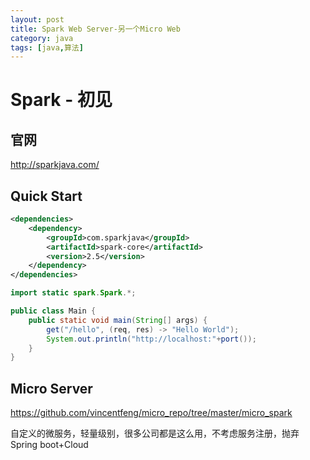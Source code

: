 ```yaml
---
layout: post
title: Spark Web Server-另一个Micro Web
category: java
tags: [java,算法]
---
```


# Spark - 初见 #

## 官网 ##

<http://sparkjava.com/>

## Quick Start ##

```xml 
<dependencies>
    <dependency>
        <groupId>com.sparkjava</groupId>
        <artifactId>spark-core</artifactId>
        <version>2.5</version>
    </dependency>
</dependencies>
```

```java
import static spark.Spark.*;

public class Main {
    public static void main(String[] args) {
        get("/hello", (req, res) -> "Hello World");
        System.out.println("http://localhost:"+port());
    }
}
```

## Micro Server ##

<https://github.com/vincentfeng/micro_repo/tree/master/micro_spark>

自定义的微服务，轻量级别，很多公司都是这么用，不考虑服务注册，抛弃Spring boot+Cloud
